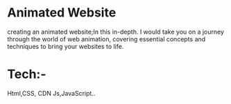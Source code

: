 # Animated Website

creating an animated website;In this in-depth.
 I  would take you on a journey through the world of web animation,
 covering essential concepts and techniques to bring your websites to life.
# Tech:-

Html,CSS, CDN Js,JavaScript..